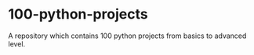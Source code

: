 # 100-python-projects
A repository which contains 100 python projects from basics to advanced level.
